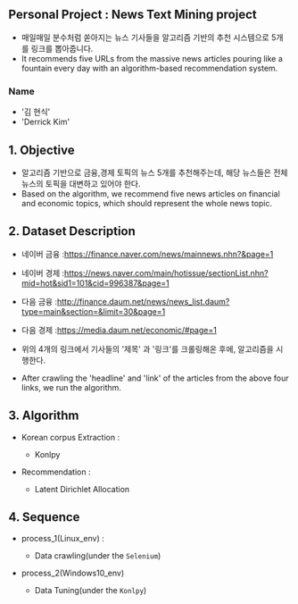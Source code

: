 ## Personal Project : News Text Mining project
- 매일매일 분수처럼 쏟아지는 뉴스 기사들을 알고리즘 기반의 추천 시스템으로 5개를 링크를 뽑아줍니다.
- It recommends five URLs from the massive news articles pouring like a fountain every day with an algorithm-based recommendation system.

### Name
- '김 현식'
- 'Derrick Kim'

## 1. Objective
- 알고리즘 기반으로 금융,경제 토픽의 뉴스 5개를 추천해주는데, 해당 뉴스들은 전체 뉴스의 토픽을 대변하고 있어야 한다.
- Based on the algorithm, we recommend five news articles on financial and economic topics, which should represent the whole news topic.

## 2. Dataset Description
- 네이버 금융 :https://finance.naver.com/news/mainnews.nhn?&page=1
- 네이버 경제 :https://news.naver.com/main/hotissue/sectionList.nhn?mid=hot&sid1=101&cid=996387&page=1
- 다음 금융 :http://finance.daum.net/news/news_list.daum?type=main&section=&limit=30&page=1
- 다음 경제 :https://media.daum.net/economic/#page=1

- 위의 4개의 링크에서 기사들의 '제목' 과 '링크'를 크롤링해온 후에, 알고리즘을 시행한다.
- After crawling the 'headline' and 'link' of the articles from the above four links, we run the algorithm.

## 3. Algorithm
- Korean corpus Extraction :
  - Konlpy

- Recommendation :
  - Latent Dirichlet Allocation

## 4. Sequence
- process_1(Linux_env) :
  - Data crawling(under the `Selenium`)

- process_2(Windows10_env)
  - Data Tuning(under the `Konlpy`)
